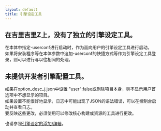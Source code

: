 ```yaml
---
layout: default
title: 引擎设定工具
---
```


## 在吉里吉里Z上，没有了独立的引擎设定工具。  
<!-- 本体に -userconf を指定して起動すると、ユーザー向けエンジン設定ツールとして起動する。  
インストーラー等で本体の引数に -userconf を追加したショートカット等をエンジン設定ツールとして登録すれば従来と同じように扱える。 -->
在本体中指定-userconf进行启动时，作为面向用户的引擎设定工具进行启动。  
如果将安装程序等在本体参数中追加-userconf的快捷方式等作为引擎设定工具登录，则可以进行与以往相同的处理。  

## 未提供开发者引擎配置工具。
<!-- ユーザー設定で表示させたくない項目を、option\_desc\_ja.json で "user":false とするか、項目そのものを削除してしまえば表示されない。  
設定がうまく表示されない場合、ログに JSON の文法違反が出ている可能性があるので、コンソールで起動してログを見てみると良い。  
これらの変更を反映するには、コアのビルドかリソースを変更できるツールで変更することが必要になる。   -->
如果在option\_desc\_j.json中设置 "user":false或删除项目本身，则不显示用户首选项中不想显示的项目。  
如果设置不能很好地显示，日志中可能出现了JSON的语法错误，可以在控制台启动并查看日志。  
要反映这些更改，必须使用可以修改核心构建或资源的工具进行更改。  

也请参照[引擎设定的添加/编辑](../core/engine_setting.html)。